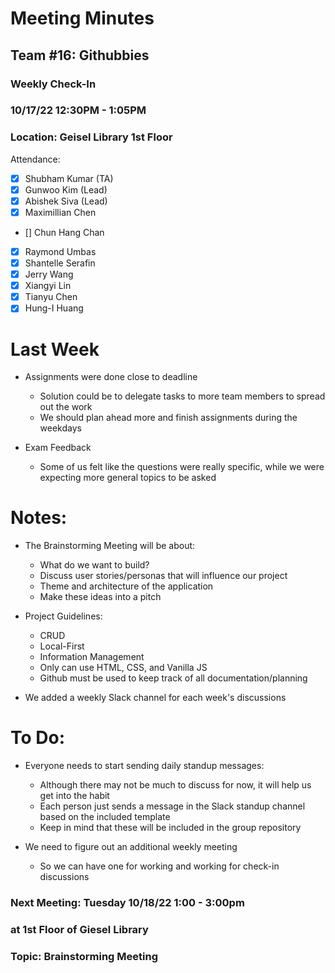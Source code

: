 # Meeting Minutes
## Team #16: Githubbies
### Weekly Check-In
### 10/17/22 12:30PM - 1:05PM
### Location: Geisel Library 1st Floor

Attendance: 
- [x] Shubham Kumar (TA)
- [x] Gunwoo Kim (Lead)
- [x] Abishek Siva (Lead)
- [x] Maximillian Chen
- [] Chun Hang Chan
- [x] Raymond Umbas
- [x] Shantelle Serafin
- [x] Jerry Wang
- [x] Xiangyi Lin
- [x] Tianyu Chen
- [x] Hung-I Huang

# Last Week
- Assignments were done close to deadline
  - Solution could be to delegate tasks to more team members to spread out the work
  - We should plan ahead more and finish assignments during the weekdays
  
- Exam Feedback
  - Some of us felt like the questions were really specific, while we were expecting more general topics to be asked

# Notes:
- The Brainstorming Meeting will be about:
  - What do we want to build?
  - Discuss user stories/personas that will influence our project
  - Theme and architecture of the application
  - Make these ideas into a pitch
  
- Project Guidelines:
  - CRUD
  - Local-First
  - Information Management
  - Only can use HTML, CSS, and Vanilla JS
  - Github must be used to keep track of all documentation/planning

- We added a weekly Slack channel for each week's discussions 


# To Do:
- Everyone needs to start sending daily standup messages:
  - Although there may not be much to discuss for now, it will help us get into the habit
  - Each person just sends a message in the Slack standup channel based on the included template
  - Keep in mind that these will be included in the group repository

- We need to figure out an additional weekly meeting
  - So we can have one for working and working for check-in discussions

### Next Meeting: Tuesday 10/18/22 1:00 - 3:00pm
###               at 1st Floor of Giesel Library
### Topic: Brainstorming Meeting
              

